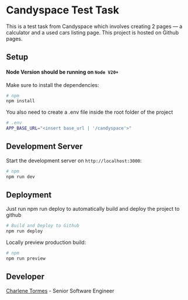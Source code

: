 # Candyspace Test Task

This is a test task from Candyspace which involves creating 2 pages — a calculator and a used cars listing page. This project is hosted on Github pages.

## Setup

#### Node Version should be running on `Node V20+`

Make sure to install the dependencies:

```bash
# npm
npm install
```

You also need to create a .env file inside the root folder of the project

```bash
# .env
APP_BASE_URL="<insert base_url | '/candyspace'>"
```

## Development Server

Start the development server on `http://localhost:3000`:

```bash
# npm
npm run dev
```

## Deployment

Just run npm run deploy to automatically build and deploy the project to github

```bash
# Build and Deploy to Github
npm run deploy
```

Locally preview production build:

```bash
# npm
npm run preview
```

## Developer

[Charlene Tormes](https://www.linkedin.com/in/charlene-tormes-90023a17b/) - Senior Software Engineer
